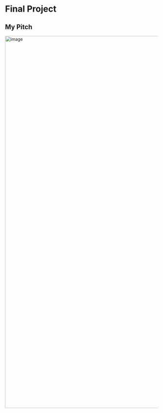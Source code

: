 # Final Project
## My Pitch

<img width="1224" alt="image" src="https://user-images.githubusercontent.com/30399406/237001291-415e67bb-e2b5-4de2-a8df-5611d981c0ae.png">
